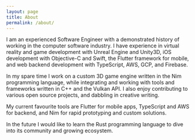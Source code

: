 ```yaml
---
layout: page
title: About
permalink: /about/
---
```


I am an experienced Software Engineer with a demonstrated history of working in the computer software industry. I have experience in virtual reality and game development with Unreal Engine and Unity3D, iOS development with Objective-C and Swift, the Flutter framework for mobile, and web backend development with TypeScript, AWS, GCP, and Firebase.

In my spare time I work on a custom 3D game engine written in the Nim programming language, while integrating and working with tools and frameworks written in C++ and the Vulkan API. I also enjoy contributing to various open source projects, and dabbling in creative writing.

My current favourite tools are Flutter for mobile apps, TypeScript and AWS for backend, and Nim for rapid prototyping and custom solutions.

In the future I would like to learn the Rust programming language to dive into its community and growing ecosystem.

